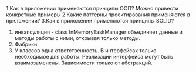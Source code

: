 1.Как в приложении применяются принципы ООП? Можно привести конкретные примеры
2.Какие паттерны проектирования применяются в приложении?
3.Как в приложении применяются принципы SOLID?

1. инкапсуляция - class InMemoryTaskManager объединяет данные и методы работы с ними, открывая только методы.
2. Фабрики
3. У классов одна ответственность. В интерфейсах только необходимое для работы. Реализации интерфейса могут быть взаимозаменены. Зависимости только от абстракций. 
